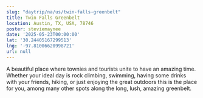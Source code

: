 ```yaml
---
slug: "daytrip/na/us/twin-falls-greenbelt"
title: Twin Falls Greenbelt
location: Austin, TX, USA, 78746
poster: steviemaynee
date: '2025-05-23T00:00:00'
lat: '30.24405167299513'
lng: '-97.81006620998721'
url: null
---
```


A beautiful place where townies and tourists unite to have an amazing time. Whether your ideal day is rock climbing, swimming, having some drinks with your friends, hiking, or just enjoying the great outdoors this is the place for you, among many other spots along the long, lush, amazing greenbelt.
